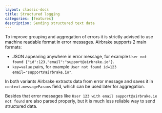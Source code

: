 ```yaml
---
layout: classic-docs
title: Structured logging
categories: [features]
description: Sending structured text data
---
```


To improve grouping and aggregation of errors it is strictly advised to use machine readable format in error messages. Airbrake supports 2 main formats:

- JSON appearing anywhere in error message, for example `User not found {"id":123,"email":"support@airbrake.io"}`.
- `key=value` pairs, for example `User not found id=123 email="support@airbrake.io"`.

In both variants Airbrake extracts data from error message and saves it in `context.messageParams` field, which can be used later for aggregation.

Besides that error messages like `User 123 with email support@airbrake.io not found` are also parsed properly, but it is much less reliable way to send structured data.
